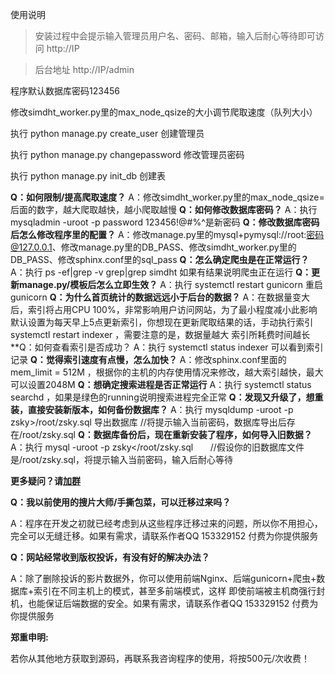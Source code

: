 使用说明

>安装过程中会提示输入管理员用户名、密码、邮箱，输入后耐心等待即可访问 http://IP 

>后台地址 http://IP/admin 

程序默认数据库密码123456

修改simdht_worker.py里的max_node_qsize的大小调节爬取速度（队列大小）

执行  python manage.py create_user  创建管理员

执行  python manage.py changepassword  修改管理员密码

执行  python manage.py init_db  创建表

**Q：如何限制/提高爬取速度？**
A：修改simdht_worker.py里的max_node_qsize=后面的数字，越大爬取越快，越小爬取越慢
**Q：如何修改数据库密码？**
A：执行mysqladmin -uroot -p password 123456!@#$%^     //将提示输入当前密码，123456!@#$%^是新密码
**Q：修改数据库密码后怎么修改程序里的配置？**
A：修改manage.py里的mysql+pymysql://root:密码@127.0.0.1、修改manage.py里的DB_PASS、修改simdht_worker.py里的DB_PASS、修改sphinx.conf里的sql_pass
**Q：怎么确定爬虫是在正常运行？**
A：执行 ps -ef|grep -v grep|grep simdht 如果有结果说明爬虫正在运行
**Q：更新manage.py/模板后怎么立即生效？**
A：执行 systemctl restart gunicorn 重启gunicorn
**Q：为什么首页统计的数据远远小于后台的数据？**
A：在数据量变大后，索引将占用CPU 100%，非常影响用户访问网站，为了最小程度减小此影响 默认设置为每天早上5点更新索引，你想现在更新爬取结果的话，手动执行索引 systemctl restart indexer ，需要注意的是，数据量越大 索引所耗费时间越长
**Q：如何查看索引是否成功？
A：执行 systemctl status indexer 可以看到索引记录
**Q：觉得索引速度有点慢，怎么加快？**
A：修改sphinx.conf里面的mem_limit = 512M ，根据你的主机的内存使用情况来修改，越大索引越快，最大可以设置2048M
**Q：想确定搜索进程是否正常运行**
A：执行 systemctl status searchd ，如果是绿色的running说明搜索进程完全正常
**Q：发现又升级了，想重装，直接安装新版本，如何备份数据库？**
A：执行 mysqldump -uroot -p zsky>/root/zsky.sql  导出数据库  //将提示输入当前密码，数据库导出后存在/root/zsky.sql
**Q：数据库备份后，现在重新安装了程序，如何导入旧数据？**
A：执行 mysql -uroot -p zsky</root/zsky.sql       //假设你的旧数据库文件是/root/zsky.sql，将提示输入当前密码，输入后耐心等待

**更多疑问？请[加群](http://shang.qq.com/wpa/qunwpa?idkey=d119da6023cc49729a61139ca4b8bb0ee770d8d9a89383939c4a45159f82bc6d)**

**Q：我以前使用的搜片大师/手撕包菜，可以迁移过来吗？**

A：程序在开发之初就已经考虑到从这些程序迁移过来的问题，所以你不用担心，完全可以无缝迁移。如果有需求，请联系作者QQ 153329152 付费为你提供服务

**Q：网站经常收到版权投诉，有没有好的解决办法？**

A：除了删除投诉的影片数据外，你可以使用前端Nginx、后端gunicorn+爬虫+数据库+索引在不同主机上的模式，甚至多前端模式，这样 即使前端被主机商强行封机，也能保证后端数据的安全。如果有需求，请联系作者QQ 153329152 付费为你提供服务

**郑重申明:**

若你从其他地方获取到源码，再联系我咨询程序的使用，将按500元/次收费！


